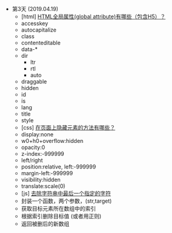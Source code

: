 - 第3天 (2019.04.19)
  - [html] [HTML全局属性(global attribute)有哪些（包含H5）？](https://github.com/haizlin/fe-interview/issues/7)
  - accesskey
  - autocapitalize
  - class
  - contenteditable
  - data-*
  - dir
      - ltr
      - rtl
      - auto
  - draggable
  - hidden
  - id
  - is
  - lang
  - title
  - style
  - [css] [在页面上隐藏元素的方法有哪些？](https://github.com/haizlin/fe-interview/issues/8)
  - display:none
  - w0+h0+overflow:hidden
  - opacity:0
  - z-index:-999999
  - left/right
  - position:relative, left:-999999
  - margin-left:-999999
  - visibility:hidden
  - translate:scale(0)
  - [js] [去除字符串中最后一个指定的字符](https://github.com/haizlin/fe-interview/issues/9)
  - 封装一个函数，两个参数，(str,target)
  - 获取目标元素所在数组中的索引
  - 根据索引删除目标值 (或者用正则)
  - 返回被删后的新数组
  